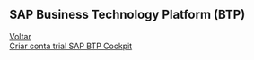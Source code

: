 ## SAP Business Technology Platform (BTP)

[Voltar](../)  
[Criar conta trial SAP BTP Cockpit](criar-conta-trial.md)  